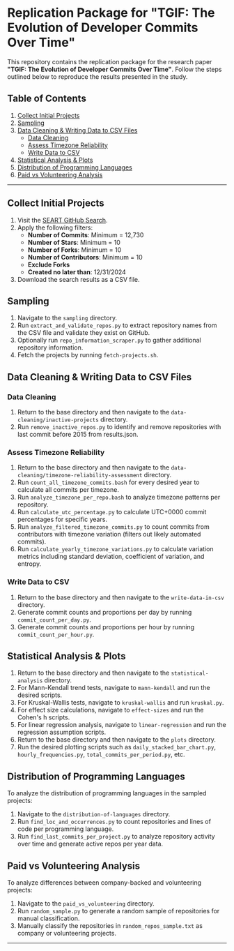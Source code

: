 # Replication Package for "TGIF: The Evolution of Developer Commits Over Time"

This repository contains the replication package for the research paper **"TGIF: The Evolution of Developer Commits Over Time"**. Follow the steps outlined below to reproduce the results presented in the study.

## Table of Contents

1. [Collect Initial Projects](#collect-initial-projects)
2. [Sampling](#sampling)
3. [Data Cleaning & Writing Data to CSV Files](#data-cleaning--writing-data-to-csv-files)
    - [Data Cleaning](#data-cleaning)
    - [Assess Timezone Reliability](#assess-timezone-reliability)
    - [Write Data to CSV](#write-data-to-csv)
4. [Statistical Analysis & Plots](#statistical-analysis--plots)
5. [Distribution of Programming Languages](#distribution-of-programming-languages)
6. [Paid vs Volunteering Analysis](#paid-vs-volunteering-analysis)

---

## Collect Initial Projects

1. Visit the [SEART GitHub Search](https://seart-ghs.si.usi.ch/).
2. Apply the following filters:
   - **Number of Commits**: Minimum = 12,730
   - **Number of Stars**: Minimum = 10
   - **Number of Forks**: Minimum = 10
   - **Number of Contributors**: Minimum = 10
   - **Exclude Forks**
   - **Created no later than**: 12/31/2024
3. Download the search results as a CSV file.

## Sampling

1. Navigate to the `sampling` directory.
2. Run `extract_and_validate_repos.py` to extract repository names from the CSV file and validate they exist on GitHub.
3. Optionally run `repo_information_scraper.py` to gather additional repository information.
4. Fetch the projects by running `fetch-projects.sh`.

## Data Cleaning & Writing Data to CSV Files

### Data Cleaning

1. Return to the base directory and then navigate to the `data-cleaning/inactive-projects` directory.
2. Run `remove_inactive_repos.py` to identify and remove repositories with last commit before 2015 from results.json.

### Assess Timezone Reliability

1. Return to the base directory and then navigate to the `data-cleaning/timezone-reliability-assessment` directory.
2. Run `count_all_timezone_commits.bash` for every desired year to calculate all commits per timezone.
3. Run `analyze_timezone_per_repo.bash` to analyze timezone patterns per repository.
4. Run `calculate_utc_percentage.py` to calculate UTC+0000 commit percentages for specific years.
5. Run `analyze_filtered_timezone_commits.py` to count commits from contributors with timezone variation (filters out likely automated commits).
6. Run `calculate_yearly_timezone_variations.py` to calculate variation metrics including standard deviation, coefficient of variation, and entropy.

### Write Data to CSV

1. Return to the base directory and then navigate to the `write-data-in-csv` directory.
2. Generate commit counts and proportions per day by running `commit_count_per_day.py`.
3. Generate commit counts and proportions per hour by running `commit_count_per_hour.py`.

## Statistical Analysis & Plots

1. Return to the base directory and then navigate to the `statistical-analysis` directory.
2. For Mann-Kendall trend tests, navigate to `mann-kendall` and run the desired scripts.
3. For Kruskal-Wallis tests, navigate to `kruskal-wallis` and run `kruskal.py`.
4. For effect size calculations, navigate to `effect-sizes` and run the Cohen's h scripts.
5. For linear regression analysis, navigate to `linear-regression` and run the regression assumption scripts.
6. Return to the base directory and then navigate to the `plots` directory.
7. Run the desired plotting scripts such as `daily_stacked_bar_chart.py`, `hourly_frequencies.py`, `total_commits_per_period.py`, etc.


## Distribution of Programming Languages

To analyze the distribution of programming languages in the sampled projects:

1. Navigate to the `distribution-of-languages` directory.
2. Run `find_loc_and_occurrences.py` to count repositories and lines of code per programming language.
3. Run `find_last_commits_per_project.py` to analyze repository activity over time and generate active repos per year data.

## Paid vs Volunteering Analysis

To analyze differences between company-backed and volunteering projects:

1. Navigate to the `paid_vs_volunteering` directory.
2. Run `random_sample.py` to generate a random sample of repositories for manual classification.
3. Manually classify the repositories in `random_repos_sample.txt` as company or volunteering projects.

---
